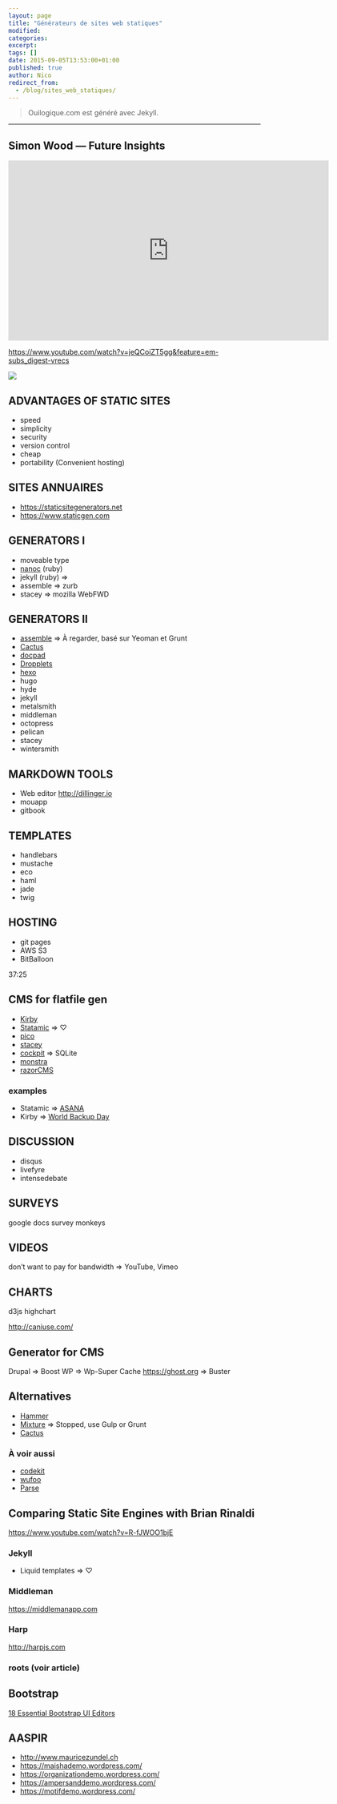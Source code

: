 ```yaml
---
layout: page
title: "Générateurs de sites web statiques"
modified:
categories:
excerpt:
tags: []
date: 2015-09-05T13:53:00+01:00
published: true
author: Nico
redirect_from:
  - /blog/sites_web_statiques/
---
```



> Ouilogique.com est généré avec Jekyll.

---

## Simon Wood — Future Insights

<iframe style="margin: 10px auto; display:block" width="640" height="360" src="https://www.youtube.com/embed/jeQCoiZT5gg" frameborder="0" allowfullscreen></iframe>

<https://www.youtube.com/watch?v=jeQCoiZT5gg&feature=em-subs_digest-vrecs>

![](https://avatars1.githubusercontent.com/u/189606?v=3&s=96)


## ADVANTAGES OF STATIC SITES

- speed
- simplicity
- security
- version control
- cheap
- portability (Convenient hosting)


## SITES ANNUAIRES

- <https://staticsitegenerators.net>
- <https://www.staticgen.com>


## GENERATORS I

- moveable type
- [nanoc](http://nanoc.ws) (ruby)
- jekyll (ruby) ⇒
- assemble ⇒ zurb
- stacey ⇒ mozilla WebFWD


## GENERATORS II

- [assemble](http://assemble.io) ⇒ À regarder, basé sur Yeoman et Grunt
- [Cactus](http://cactusformac.com)
- [docpad](http://docpad.org)
- [Dropplets](http://dropplets.com)
- [hexo](https://hexo.io)
- hugo
- hyde
- jekyll
- metalsmith
- middleman
- octopress
- pelican
- stacey
- wintersmith


## MARKDOWN TOOLS

- Web editor <http://dillinger.io>
- mouapp
- gitbook


## TEMPLATES

- handlebars
- mustache
- eco
- haml
- jade
- twig


## HOSTING

- git pages
- AWS S3
- BitBalloon

37:25


## CMS for flatfile gen

- [Kirby](http://getkirby.com)
- [Statamic](http://statamic.com) ⇒ ♡
- [pico](http://picocms.org)
- [stacey](http://www.staceyapp.com)
- [cockpit](http://getcockpit.com) ⇒ SQLite
- [monstra](http://monstra.org)
- [razorCMS](http://www.razorcms.co.uk)


### examples

- Statamic ⇒ [ASANA](https://asana.com)
- Kirby ⇒ [World Backup Day](http://www.worldbackupday.com/fr/)


## DISCUSSION

- disqus
- livefyre
- intensedebate


## SURVEYS

google docs
survey monkeys


## VIDEOS

don’t want to pay for bandwidth ⇒ YouTube, Vimeo


## CHARTS

d3js
highchart

<http://caniuse.com/>

## Generator for CMS

Drupal ⇒ Boost
WP ⇒ Wp-Super Cache
<https://ghost.org> ⇒ Buster


## Alternatives

- [Hammer](http://hammerformac.com)
- [Mixture](http://mixture.io) ⇒  Stopped, use Gulp or Grunt
- [Cactus](http://cactusformac.com)

### À voir aussi

- [codekit](http://incident57.com/codekit/)
- [wufoo](http://www.wufoo.com)
- [Parse](https://parse.com)


## Comparing Static Site Engines with Brian Rinaldi
<https://www.youtube.com/watch?v=R-fJWOO1bjE>


### Jekyll
- Liquid templates ⇒ ♡

### Middleman
<https://middlemanapp.com>

### Harp
<http://harpjs.com>

### roots (voir article)

## Bootstrap

[18 Essential Bootstrap UI Editors](http://mashable.com/2013/10/20/bootstrap-editors/)


## AASPIR

- <http://www.mauricezundel.ch>
- <https://maishademo.wordpress.com/>
- <https://organizationdemo.wordpress.com/>
- <https://ampersanddemo.wordpress.com/>
- <https://motifdemo.wordpress.com/>

